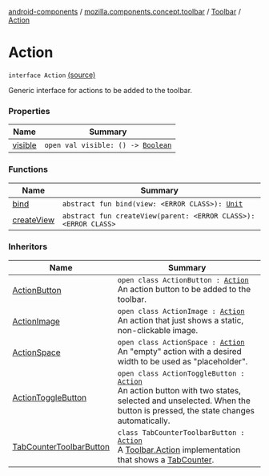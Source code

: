 [android-components](../../../index.md) / [mozilla.components.concept.toolbar](../../index.md) / [Toolbar](../index.md) / [Action](./index.md)

# Action

`interface Action` [(source)](https://github.com/mozilla-mobile/android-components/blob/master/components/concept/toolbar/src/main/java/mozilla/components/concept/toolbar/Toolbar.kt#L163)

Generic interface for actions to be added to the toolbar.

### Properties

| Name | Summary |
|---|---|
| [visible](visible.md) | `open val visible: () -> `[`Boolean`](https://kotlinlang.org/api/latest/jvm/stdlib/kotlin/-boolean/index.html) |

### Functions

| Name | Summary |
|---|---|
| [bind](bind.md) | `abstract fun bind(view: <ERROR CLASS>): `[`Unit`](https://kotlinlang.org/api/latest/jvm/stdlib/kotlin/-unit/index.html) |
| [createView](create-view.md) | `abstract fun createView(parent: <ERROR CLASS>): <ERROR CLASS>` |

### Inheritors

| Name | Summary |
|---|---|
| [ActionButton](../-action-button/index.md) | `open class ActionButton : `[`Action`](./index.md)<br>An action button to be added to the toolbar. |
| [ActionImage](../-action-image/index.md) | `open class ActionImage : `[`Action`](./index.md)<br>An action that just shows a static, non-clickable image. |
| [ActionSpace](../-action-space/index.md) | `open class ActionSpace : `[`Action`](./index.md)<br>An "empty" action with a desired width to be used as "placeholder". |
| [ActionToggleButton](../-action-toggle-button/index.md) | `open class ActionToggleButton : `[`Action`](./index.md)<br>An action button with two states, selected and unselected. When the button is pressed, the state changes automatically. |
| [TabCounterToolbarButton](../../../mozilla.components.feature.tabs.toolbar/-tab-counter-toolbar-button/index.md) | `class TabCounterToolbarButton : `[`Action`](./index.md)<br>A [Toolbar.Action](./index.md) implementation that shows a [TabCounter](../../../mozilla.components.ui.tabcounter/-tab-counter/index.md). |
